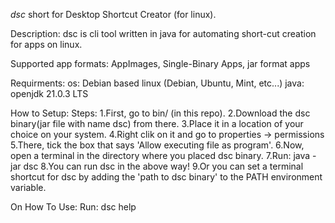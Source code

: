 _dsc_ short for Desktop Shortcut Creator (for linux).

Description:
dsc is cli tool written in java for automating short-cut creation for apps on linux.

Supported app formats:
AppImages,
Single-Binary Apps,
jar format apps

Requirments:
os: Debian based linux (Debian, Ubuntu, Mint, etc...)
java: openjdk 21.0.3 LTS

How to Setup:
Steps:
1.First, go to bin/ (in this repo).
2.Download the dsc binary(jar file with name dsc) from there.
3.Place it in a location of your choice on your system.
4.Right clik on it and go to properties -> permissions
5.There, tick the box that says 'Allow executing file as program'.
6.Now, open a terminal in the directory where you placed dsc binary.
7.Run: java -jar dsc
8.You can run dsc in the above way!
9.Or you can set a terminal shortcut for dsc by adding the 'path to dsc binary' to the PATH environment variable.

On How To Use:
Run: dsc help
